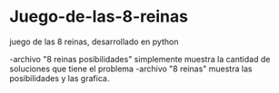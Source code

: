 # Juego-de-las-8-reinas
juego de las 8 reinas, desarrollado en python

-archivo "8 reinas posibilidades" simplemente muestra la cantidad de soluciones que tiene el problema
-archivo "8 reinas" muestra las posibilidades y las grafica.
